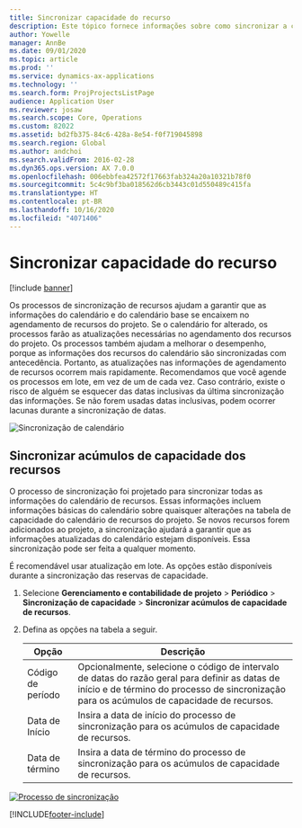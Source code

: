 ```yaml
---
title: Sincronizar capacidade do recurso
description: Este tópico fornece informações sobre como sincronizar a capacidade de um recurso entre calendários e projetos.
author: Yowelle
manager: AnnBe
ms.date: 09/01/2020
ms.topic: article
ms.prod: ''
ms.service: dynamics-ax-applications
ms.technology: ''
ms.search.form: ProjProjectsListPage
audience: Application User
ms.reviewer: josaw
ms.search.scope: Core, Operations
ms.custom: 82022
ms.assetid: bd2fb375-84c6-428a-8e54-f0f719045898
ms.search.region: Global
ms.author: andchoi
ms.search.validFrom: 2016-02-28
ms.dyn365.ops.version: AX 7.0.0
ms.openlocfilehash: 006ebbfea42572f17663fab324a20a10321b78f0
ms.sourcegitcommit: 5c4c9bf3ba018562d6cb3443c01d550489c415fa
ms.translationtype: HT
ms.contentlocale: pt-BR
ms.lasthandoff: 10/16/2020
ms.locfileid: "4071406"
---
```

# <a name="synchronize-resource-capacity"></a>Sincronizar capacidade do recurso

[!include [banner](../includes/banner.md)]

Os processos de sincronização de recursos ajudam a garantir que as informações do calendário e do calendário base se encaixem no agendamento de recursos do projeto. Se o calendário for alterado, os processos farão as atualizações necessárias no agendamento dos recursos do projeto. Os processos também ajudam a melhorar o desempenho, porque as informações dos recursos do calendário são sincronizadas com antecedência. Portanto, as atualizações nas informações de agendamento de recursos ocorrem mais rapidamente. Recomendamos que você agende os processos em lote, em vez de um de cada vez. Caso contrário, existe o risco de alguém se esquecer das datas inclusivas da última sincronização das informações. Se não forem usadas datas inclusivas, podem ocorrer lacunas durante a sincronização de datas.

![Sincronização de calendário](./media/projectresourcing04-1024x471.jpg)

## <a name="synchronize-resource-capacity-roll-ups"></a>Sincronizar acúmulos de capacidade dos recursos

O processo de sincronização foi projetado para sincronizar todas as informações do calendário de recursos. Essas informações incluem informações básicas do calendário sobre quaisquer alterações na tabela de capacidade do calendário de recursos do projeto. Se novos recursos forem adicionados ao projeto, a sincronização ajudará a garantir que as informações atualizadas do calendário estejam disponíveis. Essa sincronização pode ser feita a qualquer momento.

É recomendável usar atualização em lote. As opções estão disponíveis durante a sincronização das reservas de capacidade.

1. Selecione **Gerenciamento e contabilidade de projeto** &gt; **Periódico** &gt; **Sincronização de capacidade** &gt; **Sincronizar acúmulos de capacidade de recursos**.
2. Defina as opções na tabela a seguir.

    | Opção      | Descrição |
    |-------------|-------------|
    | Código de período | Opcionalmente, selecione o código de intervalo de datas do razão geral para definir as datas de início e de término do processo de sincronização para os acúmulos de capacidade de recursos. |
    | Data de Início  | Insira a data de início do processo de sincronização para os acúmulos de capacidade de recursos. |
    | Data de término    | Insira a data de término do processo de sincronização para os acúmulos de capacidade de recursos. |

[![Processo de sincronização](./media/projectresourcing09.jpg)](./media/projectresourcing09.jpg)


[!INCLUDE[footer-include](../includes/footer-banner.md)]